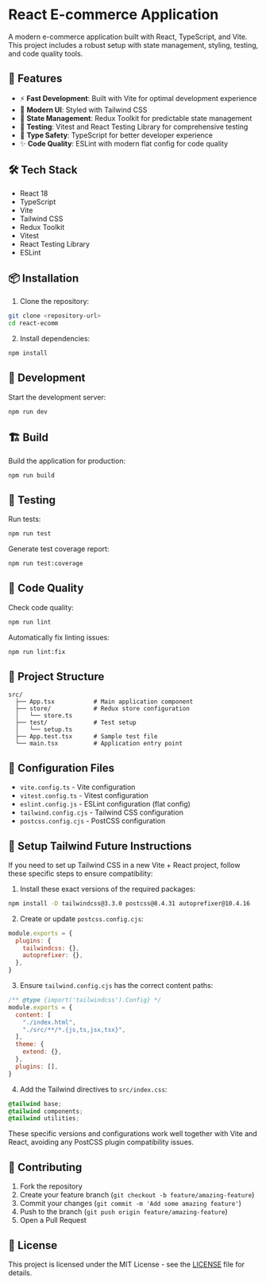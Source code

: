 # React E-commerce Application

A modern e-commerce application built with React, TypeScript, and Vite. This project includes a robust setup with state management, styling, testing, and code quality tools.

## 🚀 Features

- ⚡️ **Fast Development**: Built with Vite for optimal development experience
- 🎨 **Modern UI**: Styled with Tailwind CSS
- 🔄 **State Management**: Redux Toolkit for predictable state management
- 🧪 **Testing**: Vitest and React Testing Library for comprehensive testing
- 📝 **Type Safety**: TypeScript for better developer experience
- ✨ **Code Quality**: ESLint with modern flat config for code quality

## 🛠️ Tech Stack

- React 18
- TypeScript
- Vite
- Tailwind CSS
- Redux Toolkit
- Vitest
- React Testing Library
- ESLint

## 📦 Installation

1. Clone the repository:
```bash
git clone <repository-url>
cd react-ecomm
```

2. Install dependencies:
```bash
npm install
```

## 🚀 Development

Start the development server:
```bash
npm run dev
```

## 🏗️ Build

Build the application for production:
```bash
npm run build
```

## 🧪 Testing

Run tests:
```bash
npm run test
```

Generate test coverage report:
```bash
npm run test:coverage
```

## 📝 Code Quality

Check code quality:
```bash
npm run lint
```

Automatically fix linting issues:
```bash
npm run lint:fix
```

## 📁 Project Structure

```
src/
  ├── App.tsx           # Main application component
  ├── store/            # Redux store configuration
  │   └── store.ts
  ├── test/             # Test setup
  │   └── setup.ts
  ├── App.test.tsx      # Sample test file
  └── main.tsx          # Application entry point
```

## 🔧 Configuration Files

- `vite.config.ts` - Vite configuration
- `vitest.config.ts` - Vitest configuration
- `eslint.config.js` - ESLint configuration (flat config)
- `tailwind.config.cjs` - Tailwind CSS configuration
- `postcss.config.cjs` - PostCSS configuration

## 🎨 Setup Tailwind Future Instructions

If you need to set up Tailwind CSS in a new Vite + React project, follow these specific steps to ensure compatibility:

1. Install these exact versions of the required packages:
```bash
npm install -D tailwindcss@3.3.0 postcss@8.4.31 autoprefixer@10.4.16
```

2. Create or update `postcss.config.cjs`:
```javascript
module.exports = {
  plugins: {
    tailwindcss: {},
    autoprefixer: {},
  },
}
```

3. Ensure `tailwind.config.cjs` has the correct content paths:
```javascript
/** @type {import('tailwindcss').Config} */
module.exports = {
  content: [
    "./index.html",
    "./src/**/*.{js,ts,jsx,tsx}",
  ],
  theme: {
    extend: {},
  },
  plugins: [],
}
```

4. Add the Tailwind directives to `src/index.css`:
```css
@tailwind base;
@tailwind components;
@tailwind utilities;
```

These specific versions and configurations work well together with Vite and React, avoiding any PostCSS plugin compatibility issues.

## 🤝 Contributing

1. Fork the repository
2. Create your feature branch (`git checkout -b feature/amazing-feature`)
3. Commit your changes (`git commit -m 'Add some amazing feature'`)
4. Push to the branch (`git push origin feature/amazing-feature`)
5. Open a Pull Request

## 📄 License

This project is licensed under the MIT License - see the [LICENSE](LICENSE) file for details.
